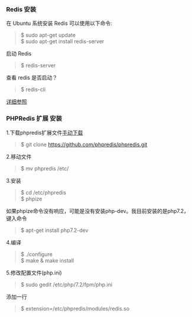 ### Redis 安装
在 Ubuntu 系统安装 Redis 可以使用以下命令:
> $ sudo apt-get update  
> $ sudo apt-get install redis-server  
      
启动 Redis
> $ redis-server  
  
查看 redis 是否启动？
> $ redis-cli

[详细参照](https://www.runoob.com/redis/redis-install.html)

### PHPRedis 扩展 安装
1.下载phpredis扩展文件[手动下载](https://github.com/phpredis/phpredis/releases)
> $ git clone https://github.com/phpredis/phpredis.git  
  
2.移动文件  
> $ mv phpredis /etc/ 

3.安装
> $ cd /etc/phpredis  
> $ phpize    

如果phpize命令没有响应，可能是没有安装php-dev。我目前安装的是php7.2，键入命令
> $ apt-get install php7.2-dev

4.编译
> $ ./configure   
> $ make & make install

5.修改配置文件(php.ini)
> $ sudo gedit /etc/php/7.2/fpm/php.ini  
 
添加一行    
> $ extension=/etc/phpredis/modules/redis.so
